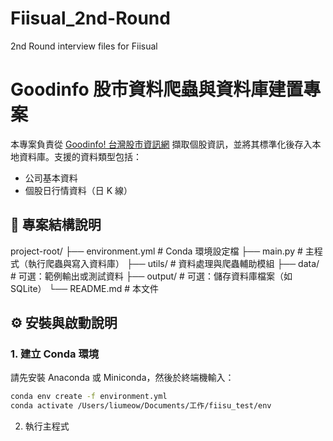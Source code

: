 # Fiisual_2nd-Round
2nd Round interview files for Fiisual

# Goodinfo 股市資料爬蟲與資料庫建置專案

本專案負責從 [Goodinfo! 台灣股市資訊網](https://goodinfo.tw) 擷取個股資訊，並將其標準化後存入本地資料庫。支援的資料類型包括：
- 公司基本資料
- 個股日行情資料（日 K 線）

## 📁 專案結構說明
project-root/
├── environment.yml # Conda 環境設定檔
├── main.py # 主程式（執行爬蟲與寫入資料庫）
├── utils/ # 資料處理與爬蟲輔助模組
├── data/ # 可選：範例輸出或測試資料
├── output/ # 可選：儲存資料庫檔案（如 SQLite）
└── README.md # 本文件

## ⚙️ 安裝與啟動說明

### 1. 建立 Conda 環境

請先安裝 Anaconda 或 Miniconda，然後於終端機輸入：

```bash
conda env create -f environment.yml
conda activate /Users/liumeow/Documents/工作/fiisu_test/env
```

2. 執行主程式

